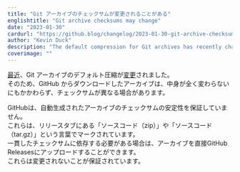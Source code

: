 ```yaml
---
title: "Git アーカイブのチェックサムが変更されることがある"
englishtitle: "Git archive checksums may change"
date: "2023-01-30"
cardurl: "https://github.blog/changelog/2023-01-30-git-archive-checksums-may-change"
author: "Kevin Duck"
description: "The default compression for Git archives has recently changed ."
coverimage: ""
---
```


<p><a href="https://github.com/git/git/commit/4f4be00d302bc52d0d9d5a3d4738bb525066c710">最近</a>、Git アーカイブのデフォルト圧縮が<a href="https://github.com/git/git/commit/4f4be00d302bc52d0d9d5a3d4738bb525066c710">変更</a>されました。<br />
そのため、GitHub からダウンロードしたアーカイブは、中身が全く変わらないにもかかわらず、チェックサムが異なる場合があります。</p>
<p>GitHubは、自動生成されたアーカイブのチェックサムの安定性を保証していません。<br />
これらは、リリースタブにある「ソースコード（zip）」や「ソースコード（tar.gz）」という言葉でマークされています。<br />
一貫したチェックサムに依存する必要がある場合は、アーカイブを直接GitHub Releasesにアップロードすることができます。<br />
これらは変更されないことが保証されています。</p>



